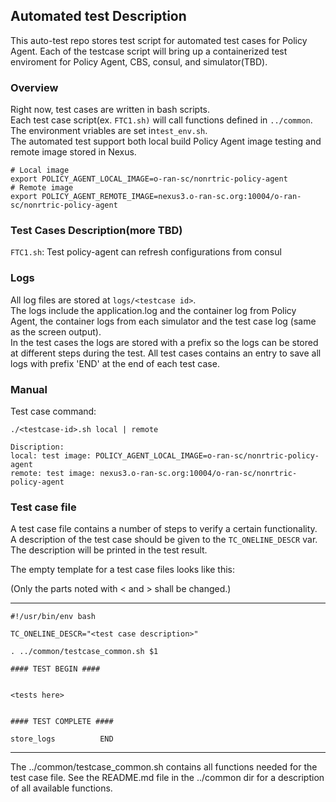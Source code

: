 
## Automated test Description
This auto-test repo stores test script for automated test cases for Policy Agent.
Each of the testcase script will bring up a containerized test enviroment for Policy Agent,
CBS, consul, and simulator(TBD).

### Overview

Right now, test cases are written in bash scripts. \
Each test case script(ex. `FTC1.sh)` will call functions defined in `../common`. \
The environment vriables are set in`test_env.sh`. \
The automated test support both local build Policy Agent image testing and remote image stored in Nexus.
```
# Local image
export POLICY_AGENT_LOCAL_IMAGE=o-ran-sc/nonrtric-policy-agent
# Remote image
export POLICY_AGENT_REMOTE_IMAGE=nexus3.o-ran-sc.org:10004/o-ran-sc/nonrtric-policy-agent
```
### Test Cases Description(more TBD)
`FTC1.sh`: Test policy-agent can refresh configurations from consul

### Logs
All log files are stored at `logs/<testcase id>`. \
The logs include the application.log and the container log from Policy Agent, the container logs from each simulator and the
test case log (same as the screen output). \
In the test cases the logs are stored with a prefix so the logs can be stored at different steps during the test.
All test cases contains an entry to save all logs with prefix 'END' at the end of each test case.

### Manual
Test case command:
```
./<testcase-id>.sh local | remote

Discription:
local: test image: POLICY_AGENT_LOCAL_IMAGE=o-ran-sc/nonrtric-policy-agent
remote: test image: nexus3.o-ran-sc.org:10004/o-ran-sc/nonrtric-policy-agent
```

### Test case file
A test case file contains a number of steps to verify a certain functionality.
A description of the test case should be given to the ``TC_ONELINE_DESCR`` var. The description will be printed in
the test result.

The empty template for a test case files looks like this:

(Only the parts noted with < and > shall be changed.)

-----------------------------------------------------------
```
#!/usr/bin/env bash

TC_ONELINE_DESCR="<test case description>"

. ../common/testcase_common.sh $1

#### TEST BEGIN ####


<tests here>


#### TEST COMPLETE ####

store_logs          END

```
-----------------------------------------------------------

The ../common/testcase_common.sh contains all functions needed for the test case file. See the README.md file in
the ../common dir for a description of all available functions.